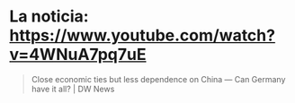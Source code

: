 # La noticia: https://www.youtube.com/watch?v=4WNuA7pq7uE

> Close economic ties but less dependence on China — Can Germany have it all? | DW News
